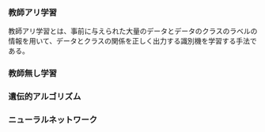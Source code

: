 
### 教師アリ学習
教師アリ学習とは、事前に与えられた大量のデータとデータのクラスのラベルの情報を用いて、データとクラスの関係を正しく出力する識別機を学習する手法である。

### 教師無し学習

### 遺伝的アルゴリズム

### ニューラルネットワーク
